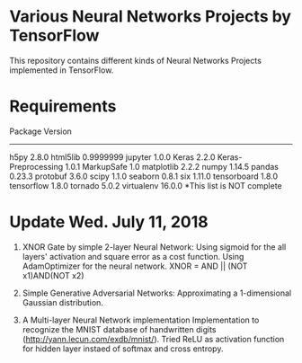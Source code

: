 # Various Neural Networks Projects by TensorFlow
This repository contains different kinds of Neural Networks Projects implemented in TensorFlow.

# Requirements
Package             Version
------------------- ---------
h5py                2.8.0
html5lib            0.9999999
jupyter             1.0.0
Keras               2.2.0
Keras-Preprocessing 1.0.1
MarkupSafe          1.0
matplotlib          2.2.2
numpy               1.14.5
pandas              0.23.3
protobuf            3.6.0
scipy               1.1.0
seaborn             0.8.1
six                 1.11.0
tensorboard         1.8.0
tensorflow          1.8.0
tornado             5.0.2
virtualenv          16.0.0
*This list is NOT complete

# Update Wed. July 11, 2018

1. XNOR Gate by simple 2-layer Neural Network:
Using sigmoid for the all layers' activation and square error as a cost function.
Using AdamOptimizer for the neural network.
XNOR = AND || (NOT x1)AND(NOT x2)

2. Simple Generative Adversarial Networks:
Approximating a 1-dimensional Gaussian distribution.

3. A Multi-layer Neural Network implementation
Implementation to recognize the MNIST database of handwritten digits (http://yann.lecun.com/exdb/mnist/).
Tried ReLU as activation function for hidden layer instaed of softmax and cross entropy.


